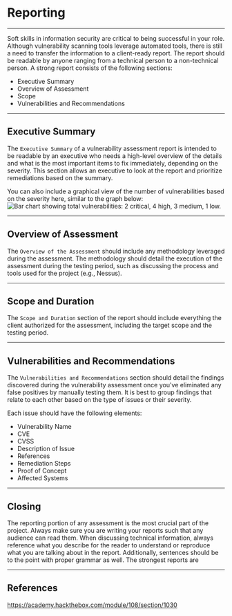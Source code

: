# Reporting

---

Soft skills in information security are critical to being successful in your role. Although vulnerability scanning tools leverage automated tools, there is still a need to transfer the information to a client-ready report. The report should be readable by anyone ranging from a technical person to a non-technical person. A strong report consists of the following sections:

- Executive Summary
- Overview of Assessment
- Scope
- Vulnerabilities and Recommendations

---

## Executive Summary

The `Executive Summary` of a vulnerability assessment report is intended to be readable by an executive who needs a high-level overview of the details and what is the most important items to fix immediately, depending on the severity. This section allows an executive to look at the report and prioritize remediations based on the summary.

You can also include a graphical view of the number of vulnerabilities based on the severity here, similar to the graph below: ![Bar chart showing total vulnerabilities: 2 critical, 4 high, 3 medium, 1 low.](https://academy.hackthebox.com/storage/modules/108/graph.png)

---

## Overview of Assessment

The `Overview of the Assessment` should include any methodology leveraged during the assessment. The methodology should detail the execution of the assessment during the testing period, such as discussing the process and tools used for the project (e.g., Nessus).

---

## Scope and Duration

The `Scope and Duration` section of the report should include everything the client authorized for the assessment, including the target scope and the testing period.

---

## Vulnerabilities and Recommendations

The `Vulnerabilities and Recommendations` section should detail the findings discovered during the vulnerability assessment once you've eliminated any false positives by manually testing them. It is best to group findings that relate to each other based on the type of issues or their severity.

Each issue should have the following elements:

- Vulnerability Name
- CVE
- CVSS
- Description of Issue
- References
- Remediation Steps
- Proof of Concept
- Affected Systems

---

## Closing

The reporting portion of any assessment is the most crucial part of the project. Always make sure you are writing your reports such that any audience can read them. When discussing technical information, always reference what you describe for the reader to understand or reproduce what you are talking about in the report. Additionally, sentences should be to the point with proper grammar as well. The strongest reports are


---

## References

https://academy.hackthebox.com/module/108/section/1030